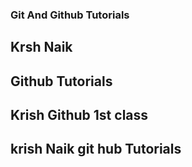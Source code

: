 ### Git And Github Tutorials

## Krsh Naik

## Github Tutorials

## Krish Github 1st class

## krish Naik git hub Tutorials
